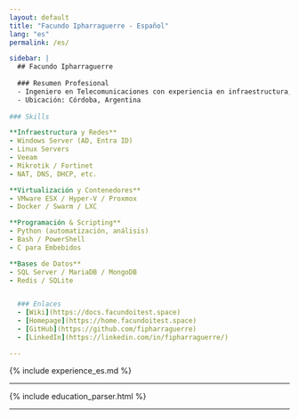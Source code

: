 ```yaml
---
layout: default
title: "Facundo Ipharraguerre - Español"
lang: "es"
permalink: /es/

sidebar: |
  ## Facundo Ipharraguerre
  
  ### Resumen Profesional  
  - Ingeniero en Telecomunicaciones con experiencia en infraestructura, Linux, Windows Server, Azure, redes, automatización y desarrollo de software. Experiencia en SCRUM e ISO 9001. Español nativo e inglés conversacional.  
  - Ubicación: Córdoba, Argentina  
  
### Skills

**Infraestructura y Redes**
- Windows Server (AD, Entra ID)
- Linux Servers
- Veeam
- Mikrotik / Fortinet
- NAT, DNS, DHCP, etc.

**Virtualización y Contenedores**
- VMware ESX / Hyper-V / Proxmox
- Docker / Swarm / LXC

**Programación & Scripting**
- Python (automatización, análisis)
- Bash / PowerShell
- C para Embebidos

**Bases de Datos**
- SQL Server / MariaDB / MongoDB
- Redis / SQLite


  ### Enlaces
  - [Wiki](https://docs.facundoitest.space)
  - [Homepage](https://home.facundoitest.space)
  - [GitHub](https://github.com/fipharraguerre)
  - [LinkedIn](https://linkedin.com/in/fipharraguerre/)

---
```


{% include experience_es.md %}

---

{% include education_parser.html %}

---
